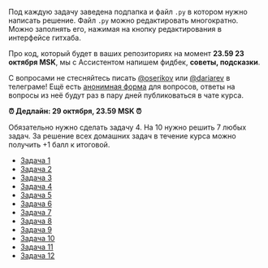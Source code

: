 Под каждую задачу заведена подпапка и файл `.py` в котором нужно написать решение. Файл `.py` можно редактировать многократно. Можно заполнять его, нажимая на кнопку редактирования в интерфейсе гитхаба.

Про код, который будет в ваших репозиториях на момент **23.59 23 октября MSK**, мы с Ассистентом напишем фидбек, **советы, подсказки**. 

С вопросами не стесняйтесь писать [@oserikov](https://t.me/oserikov) или [@dariarev](https://t.me/dariarev) в телеграме! Ещё есть [анонимная форма](https://forms.gle/11w5bn2gtLLiVQzA6) для вопросов, ответы на вопросы из неё будут раз в пару дней публиковаться в чате курса.

**⏰ Дедлайн: 29 октября, 23.59 MSK ⏰** 

Обязательно нужно сделать задачу 4. На 10 нужно решить 7 любых задач. За решение всех домашних задач в течение курса можно получить +1 балл к итоговой.

* [Задача 1](task_1)
* [Задача 2](task_2)
* [Задача 3](task_3)
* [Задача 4](task_4)
* [Задача 5](task_5)
* [Задача 6](task_6)
* [Задача 7](task_7)
* [Задача 8](task_8)
* [Задача 9](task_9)
* [Задача 10](task_10)
* [Задача 11](task_11)
* [Задача 12](task_12)

